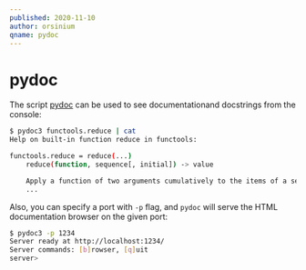 ```yaml
---
published: 2020-11-10
author: orsinium
qname: pydoc
---
```


# pydoc

The script [pydoc](https://docs.python.org/3/library/pydoc.html) can be used to see documentationand docstrings from the console:

```bash
$ pydoc3 functools.reduce | cat
Help on built-in function reduce in functools:

functools.reduce = reduce(...)
    reduce(function, sequence[, initial]) -> value

    Apply a function of two arguments cumulatively to the items of a sequence,
    ...
```

Also, you can specify a port with `-p` flag, and `pydoc` will serve the HTML documentation browser on the given port:

```bash
$ pydoc3 -p 1234
Server ready at http://localhost:1234/
Server commands: [b]rowser, [q]uit
server>
```
